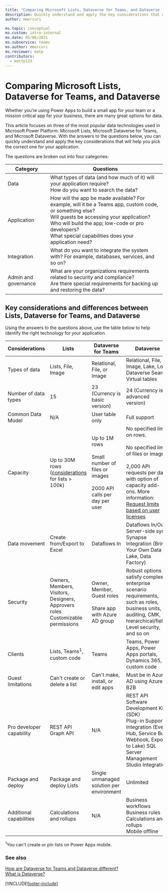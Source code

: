 ```yaml
---
title: "Comparing Microsoft Lists, Dataverse for Teams, and Dataverse | Microsoft Docs"
description: Quickly understand and apply the key considerations that will help you pick the correct data source for your app between one Microsoft Lists, Dataverse for Teams, and Dataverse.
author: mmercuri

ms.topic: conceptual
ms.custom: intro-internal
ms.date: 05/06/2021
ms.subservice: teams
ms.author: mmercuri
ms.reviewer: matp
contributors:
  - mattp123
---
```

# Comparing Microsoft Lists, Dataverse for Teams, and Dataverse

Whether you’re using Power Apps to build a small app for your team or a mission critical app for your business, there are many great options for data. 

This article focuses on three of the most popular data technologies used in Microsoft Power Platform: Microsoft Lists, Microsoft Dataverse for Teams, and Microsoft Dataverse. With the answers to the questions below, you can quickly understand and apply the key considerations that will help you pick the correct one for your application.

The questions are broken out into four categories: 

|Category |Questions |
|----------|---------|
| Data |What types of data (and how much of it) will your application require?<br/>How do you want to search the data? |
|Application | How will the app be made available? For example, will it be a Teams app, custom code, or something else?<br/>Will guests be accessing your application?<br/>Who will build the app; low-code or pro developers?<br/>What special capabilities does your application need? |
|Integration |What do you want to integrate the system with? For example, databases, services, and so on? |
|Admin and governance | What are your organizations requirements related to security and compliance?<br/>Are there special requirements for backing up and restoring the data? |

## Key considerations and differences between Lists, Dataverse for Teams, and Dataverse

Using the answers to the questions above, use the table below to help identify the right technology for your application.

|Considerations  |Lists  |Dataverse for Teams  |Dataverse  |
|- |- |- |- |
|Types of data  |Lists, File, Image  |Relational, File, or Image  |Relational, File, Image, Lake, Log, Dataverse Search<br/>Virtual tables  |
|Number of data types  |15  |23 (Currency is basic version)  |24 (Currency is advanced version)  |
|Common Data Model  |N/A  |User table only  |Full support  |
|Capacity  |Up to 30M rows<br/>([considerations](/office365/servicedescriptions/sharepoint-online-service-description/sharepoint-online-limits) for lists > 100k)  |Up to 1M rows<br/><br/>Small number of files or images<br/><br/>2000 API calls per day per user | No specified limit on rows. <br/><br/>No specified limit of files or images.<br/><br/> 2,000 API requests per day with option of capacity add-ons. More information: [Request limits based on user licenses](/power-platform/admin/api-request-limits-allocations#request-limits-based-on-user-licenses)  |
| Data movement  |Create from/Export to Excel  |Dataflows In  |Dataflows In/Out<br/>Server-side sync<br/>Synapse Integration (Bring Your Own Data Lake, Data Factory)  |
|Security  |Owners, Members, Visitors, Designers, Approvers roles Customizable permissions  |Owner, Member, Guest roles<br/><br/> Share app with Azure AD group  |Robust options to satisfy complex enterprise scenario requirements, such as roles, business units, auditing, CMK, hierarchical/field-Level security, and so on  |
|Clients  |Lists, Teams<sup>1</sup>, custom code   |Teams  |Teams, Power Apps, Power Apps portals, Dynamics 365, custom code |
|Guest limitations  |Can't create or delete a list  |Can't make, install, or edit apps  |Must be in Azure AD using Azure B2B  |
|Pro developer capability  |REST API<br/>Graph API  | N/A  |REST API<br/>Software Development Kit (SDK)<br/> Plug-in Support <br/>Integration (Event Hub, Service Bus, Webhook, Export to Lake) SQL Server Management Studio Integration  |
|Package and deploy  |Package and deploy Lists  |Single unmanaged solution per environment  |Unlimited  |
|Additional capabilities  |Calculations and rollups  | N/A  |Business workflows<br/>Business rules<br/>Calculations and rollups<br/>Mobile offline  |

<sup>1</sup>You can't create or pin lists on Power Apps mobile.

### See also

[How are Dataverse for Teams and Dataverse different?](data-platform-compare.md) <br />
[What is Dataverse?](/powerapps/maker/data-platform/data-platform-intro)


[!INCLUDE[footer-include](../includes/footer-banner.md)]
